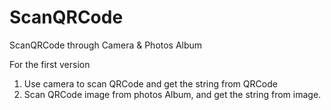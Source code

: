 # ScanQRCode
ScanQRCode through Camera & Photos Album

For the first version
1. Use camera to scan QRCode and get the string from QRCode
2. Scan QRCode image from photos Album, and get the string from image.

